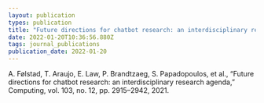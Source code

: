 ```yaml
---
layout: publication
types: publication
title: "Future directions for chatbot research: an interdisciplinary research agenda"
date: 2022-01-20T10:36:56.880Z
tags: journal_publications
publication_date: 2022-01-20
---
```

<!--StartFragment-->

A. Følstad, T. Araujo, E. Law, P. Brandtzaeg, S. Papadopoulos, et al., “Future directions for chatbot research: an interdisciplinary research agenda,” Computing, vol. 103, no. 12, pp. 2915–2942, 2021.

<!--EndFragment-->